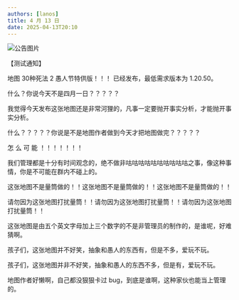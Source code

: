 ```yaml
---
authors: [lanos]
title: 4 月 13 日
date: 2025-04-13T20:10
---
```


![公告图片](/anno/25041301.jpg)

【测试通知】

地图 30种死法 2 愚人节特供版！！！ 已经发布，最低需求版本为 1.20.50。

什么？你说今天不是四月一日？？？？？

我觉得今天发布这张地图还是非常河狸的，凡事一定要抛开事实分析，才能抛开事实分析。

什么？？？？？你说是不是地图作者做到今天才把地图做完？？？？？

怎 么 可 能 ！！！！！！！

我们管理都是十分有时间观念的，绝不做非咕咕咕咕咕咕咕咕咕咕之事，像这种事情，你是不可能在群内不碰上的。

这张地图不是量筒做的！！这张地图不是量筒做的！！这张地图不是量筒做的！！

请勿因为这张地图打扰量筒！！请勿因为这张地图打扰量筒！！请勿因为这张地图打扰量筒！！

这张地图是由五个英文字母加上三个数字的不是非管理员的制作的，是谁呢，好难猜啊。

孩子们，这张地图并不好笑，抽象和愚人的东西有，但是不多，爱玩不玩。

孩子们，这张地图并非不好笑，抽象和愚人的东西不多，但是有，爱玩不玩。

地图作者好懒啊，自己都没狠狠卡过 bug，到底是谁啊，这种家伙也能当上管理的。
